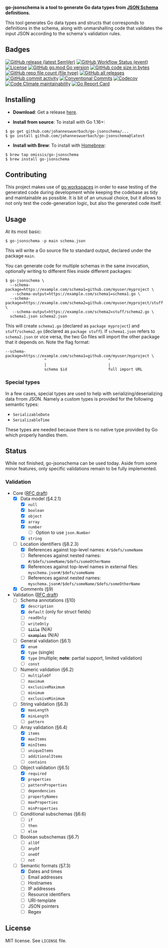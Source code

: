 **go-jsonschema is a tool to generate Go data types from [JSON Schema](http://json-schema.org/) definitions.**

This tool generates Go data types and structs that corresponds to definitions in the schema, along with unmarshalling code that validates the input JSON according to the schema's validation rules.

## Badges
[![GitHub release (latest SemVer)](https://img.shields.io/github/v/release/omissis/go-jsonschema?style=flat)](https://github.com/omissis/go-jsonschema/releases/latest)
[![GitHub Workflow Status (event)](https://img.shields.io/github/actions/workflow/status/omissis/go-jsonschema/development.yaml?style=flat)](https://github.com/omissis/go-jsonschema/actions?workflow=development)
[![License](https://img.shields.io/github/license/omissis/go-jsonschema?style=flat)](/LICENSE.md)
[![GitHub go.mod Go version](https://img.shields.io/github/go-mod/go-version/omissis/go-jsonschema?style=flat)](https://tip.golang.org/doc/go1.21)
[![GitHub code size in bytes](https://img.shields.io/github/languages/code-size/omissis/go-jsonschema?style=flat)](https://github.com/omissis/go-jsonschema)
[![GitHub repo file count (file type)](https://img.shields.io/github/directory-file-count/omissis/go-jsonschema?style=flat)](https://github.com/omissis/go-jsonschema)
[![GitHub all releases](https://img.shields.io/github/downloads/omissis/go-jsonschema/total?style=flat)](https://github.com/omissis/go-jsonschema)
[![GitHub commit activity](https://img.shields.io/github/commit-activity/y/omissis/go-jsonschema?style=flat)](https://github.com/omissis/go-jsonschema/commits)
[![Conventional Commits](https://img.shields.io/badge/Conventional%20Commits-1.0.0-yellow.svg?style=flat)](https://conventionalcommits.org)
[![Codecov](https://img.shields.io/codecov/c/gh/omissis/go-jsonschema?style=flat&token=lPWlXd3MVK)](https://codecov.io/gh/omissis/go-jsonschema)
[![Code Climate maintainability](https://img.shields.io/codeclimate/maintainability/omissis/go-jsonschema?style=flat)](https://codeclimate.com/github/omissis/go-jsonschema)
[![Go Report Card](https://goreportcard.com/badge/github.com/omissis/go-jsonschema)](https://goreportcard.com/report/github.com/omissis/go-jsonschema)

## Installing

* **Download**: Get a release [here](https://github.com/johanneswuerbach/go-jsonschema/releases).

* **Install from source**: To install with Go 1.16+:

```shell
$ go get github.com/johanneswuerbach/go-jsonschema/...
$ go install github.com/johanneswuerbach/go-jsonschema@latest
```

* **Install with Brew**: To install with [Homebrew](https://brew.sh):

```shell
$ brew tap omissis/go-jsonschema
$ brew install go-jsonschema
```

## Contributing

This project makes use of [go workspaces](https://go.dev/ref/mod#workspaces) in order to ease testing of the generated code during development while keeping the codebase as tidy and maintainable as possible.
It is bit of an unusual choice, but it allows to not only test the code-generation logic, but also the generated code itself.

## Usage

At its most basic:

```shell
$ go-jsonschema -p main schema.json
```

This will write a Go source file to standard output, declared under the package `main`.

You can generate code for multiple schemas in the same invocation, optionally writing to different files inside different packages:

```shell
$ go-jsonschema \
  --schema-package=https://example.com/schema1=github.com/myuser/myproject \
   --schema-output=https://example.com/schema1=schema1.go \
  --schema-package=https://example.com/schema2=github.com/myuser/myproject/stuff \
   --schema-output=https://example.com/schema2=stuff/schema2.go \
  schema1.json schema2.json
```

This will create `schema1.go` (declared as `package myproject`) and `stuff/schema2.go` (declared as `package stuff`). If `schema1.json` refers to `schema2.json` or vice versa, the two Go files will import the other package that it depends on. Note the flag format:

```
--schema-package=https://example.com/schema1=github.com/myuser/myproject \
                 ^                           ^
                 |                           |
                 schema $id                  full import URL
```

### Special types

In a few cases, special types are used to help with serializing/deserializing
data frrom JSON. Namely a custom types is provided for the following semantic
types:

* `SerializableDate`
* `SerializableTime`

These types are needed because there is no native type provided by Go which
properly handles them.

## Status

While not finished, go-jsonschema can be used today. Aside from some minor features, only specific validations remain to be fully implemented.

### Validation

- Core ([RFC draft](http://json-schema.org/latest/json-schema-core.html))
  - [x] Data model (§4.2.1)
    - [x] `null`
    - [x] `boolean`
    - [x] `object`
    - [x] `array`
    - [x] `number`
      - [ ] Option to use `json.Number`
    - [x] `string`
  - [ ] Location identifiers (§8.2.3)
    - [x] References against top-level names: `#/$defs/someName`
    - [ ] References against nested names: `#/$defs/someName/$defs/someOtherName`
    - [x] References against top-level names in external files: `myschema.json#/$defs/someName`
    - [ ] References against nested names: `myschema.json#/$defs/someName/$defs/someOtherName`
  - [x] Comments (§9)
- Validation ([RFC draft](http://json-schema.org/latest/json-schema-validation.html))
  - [ ] Schema annotations (§10)
    - [x] `description`
    - [x] `default` (only for struct fields)
    - [ ] `readOnly`
    - [ ] `writeOnly`
    - [ ] ~~`title`~~ (N/A)
    - [ ] ~~`examples`~~ (N/A)
  - [ ] General validation (§6.1)
    - [x] `enum`
    - [x] `type` (single)
    - [x] `type` (multiple; **note**: partial support, limited validation)
    - [ ] `const`
  - [ ] Numeric validation (§6.2)
    - [ ] `multipleOf`
    - [ ] `maximum`
    - [ ] `exclusiveMaximum`
    - [ ] `minimum`
    - [ ] `exclusiveMinimum`
  - [ ] String validation (§6.3)
    - [X] `maxLength`
    - [X] `minLength`
    - [ ] `pattern`
  - [ ] Array validation (§6.4)
    - [X] `items`
    - [x] `maxItems`
    - [x] `minItems`
    - [ ] `uniqueItems`
    - [ ] `additionalItems`
    - [ ] `contains`
  - [ ] Object validation (§6.5)
    - [x] `required`
    - [x] `properties`
    - [ ] `patternProperties`
    - [ ] `dependencies`
    - [ ] `propertyNames`
    - [ ] `maxProperties`
    - [ ] `minProperties`
  - [ ] Conditional subschemas (§6.6)
    - [ ] `if`
    - [ ] `then`
    - [ ] `else`
  - [ ] Boolean subschemas (§6.7)
    - [ ] `allOf`
    - [ ] `anyOf`
    - [ ] `oneOf`
    - [ ] `not`
  - [ ] Semantic formats (§7.3)
    - [x] Dates and times
    - [ ] Email addresses
    - [ ] Hostnames
    - [ ] IP addresses
    - [ ] Resource identifiers
    - [ ] URI-template
    - [ ] JSON pointers
    - [ ] Regex

## License

MIT license. See `LICENSE` file.
